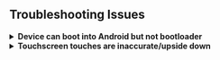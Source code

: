 ## Troubleshooting Issues

<details> 
<summary><strong>Device can boot into Android but not bootloader</strong></summary>

> Need files: [platform-tools](https://developer.android.com/studio/releases/platform-tools)

  This is caused by partitions with volume names the bootloader cannot handle, to fix this:

1. Boot to recovery
2. Connect phone to PC
3. Open cmd on PC
4. Run ```adb shell```
5. Run ```parted```
6. Run ```print``` to list all partitions
7. Look for partitions that have spaces in the names e.g "Basic Data Partition" and note their volume number
8. Now run ```rm <vol number>``` e.g ```rm 36```
</details>   
  
<details>   
<summary><strong>Touchscreen touches are inaccurate/upside down</strong></summary>

You have incorrectly configured the touch driver, to fix this:
- [Follow this part of the guide](/install.md#check-what-type-of-panel-you-have)
</details>    
